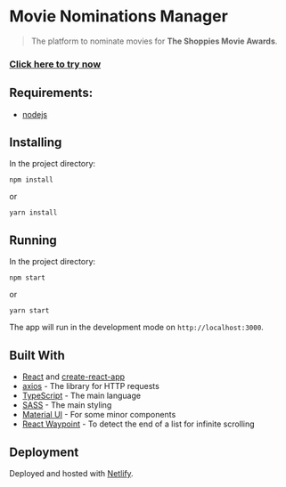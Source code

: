# Movie Nominations Manager
> The platform to nominate movies for **The Shoppies Movie Awards**.

### [Click here to try now](https://movie-nominations-manager.netlify.app/)
  
## Requirements:

  - [nodejs](https://nodejs.org/)

## Installing

In the project directory:

`npm install`
 
 or
 
`yarn install`

## Running

In the project directory:

`npm start` 
 
or
 
`yarn start`

The app will run in the development mode on `http://localhost:3000`.

## Built With

 - [React](https://reactjs.org/) and [create-react-app](https://github.com/facebook/create-react-app)
 - [axios](https://www.npmjs.com/package/axios) - The library for HTTP requests
 - [TypeScript](https://www.typescriptlang.org/) - The main language
 - [SASS](https://sass-lang.com/) - The main styling
 - [Material UI](https://material-ui.com/) - For some minor components
 - [React Waypoint](https://civiccc.github.io/react-waypoint/) - To detect the end of a list for infinite scrolling

## Deployment

Deployed and hosted with [Netlify](https://www.netlify.com/).
